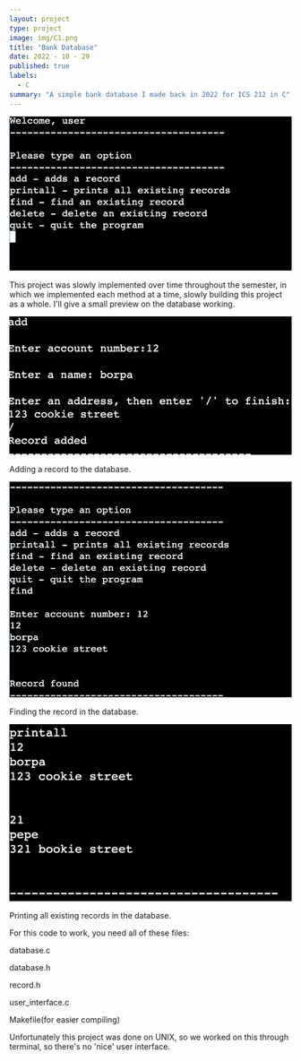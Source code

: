 ```yaml
---
layout: project
type: project
image: img/C1.png
title: "Bank Database"
date: 2022 - 10 - 29
published: true
labels:
  - C
summary: "A simple bank database I made back in 2022 for ICS 212 in C"
---
```


<img class="img-fluid" src="../img/welcome1.png">


This project was slowly implemented over time throughout the semester, in which we implemented each method at a time, slowly building this project as a whole.  I'll give a small preview on the database working.


<img class="img-fluid" src="../img/add1.png">

Adding a record to the database.


<img class="img-fluid" src="../img/find1.png">

Finding the record in the database.


<img class="img-fluid" src="../img/printall1.png">

Printing all existing records in the database.


For this code to work, you need all of these files:

database.c

database.h

record.h

user_interface.c

Makefile(for easier compiling)


Unfortunately this project was done on UNIX, so we worked on this through terminal, so there's no 'nice' user interface.  



